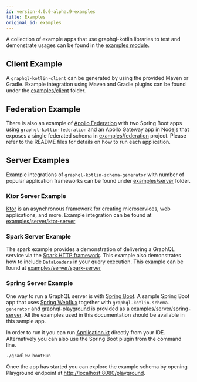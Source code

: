 ```yaml
---
id: version-4.0.0-alpha.9-examples
title: Examples
original_id: examples
---
```


A collection of example apps that use graphql-kotlin libraries to test and demonstrate usages can be found in the [examples module](https://github.com/ExpediaGroup/graphql-kotlin/tree/master/examples).

## Client Example

A `graphql-kotlin-client` can be generated by using the provided Maven or Gradle. Example integration using Maven and
Gradle plugins can be found under the [examples/client](https://github.com/ExpediaGroup/graphql-kotlin/tree/master/examples/client)
folder.

## Federation Example

There is also an example of [Apollo Federation](https://www.apollographql.com/docs/apollo-server/federation/introduction/)
with two Spring Boot apps using `graphql-kotlin-federation` and an Apollo Gateway app in Nodejs that exposes a single
federated schema in [examples/federation](https://github.com/ExpediaGroup/graphql-kotlin/tree/master/examples/federation)
project. Please refer to the README files for details on how to run each application.

## Server Examples

Example integrations of `graphql-kotlin-schema-generator` with number of popular application frameworks can be found under
[examples/server](https://github.com/ExpediaGroup/graphql-kotlin/tree/master/examples/server) folder.

### Ktor Server Example

[Ktor](http://ktor.io/) is an asynchronous framework for creating microservices, web applications, and more. Example
integration can be found at [examples/server/ktor-server](https://github.com/ExpediaGroup/graphql-kotlin/tree/master/examples/server/ktor-server)

### Spark Server Example

The spark example provides a demonstration of delivering a GraphQL service via the [Spark HTTP framework](http://sparkjava.com/).
This example also demonstrates how to include [`DataLoaders`](https://github.com/graphql-java/java-dataloader) in your query execution.
This example can be found at [examples/server/spark-server](https://github.com/ExpediaGroup/graphql-kotlin/tree/master/examples/server/spark-server)

### Spring Server Example

One way to run a GraphQL server is with [Spring Boot](https://github.com/spring-projects/spring-boot). A sample Spring
Boot app that uses [Spring
Webflux](https://docs.spring.io/spring/docs/current/spring-framework-reference/web-reactive.html) together with
`graphql-kotlin-schema-generator` and [graphql-playground](https://github.com/prisma/graphql-playground) is provided as
a [examples/server/spring-server](https://github.com/ExpediaGroup/graphql-kotlin/tree/master/examples/server/spring-server).
All the examples used in this documentation should be available in this sample app.

In order to run it you can run
[Application.kt](https://github.com/ExpediaGroup/graphql-kotlin/blob/master/examples/spring/src/main/kotlin/com/expediagroup/graphql/examples/Application.kt)
directly from your IDE. Alternatively you can also use the Spring Boot plugin from the command line.

```shell script
./gradlew bootRun
```

Once the app has started you can explore the example schema by opening Playground endpoint at
[http://localhost:8080/playground](http://localhost:8080/playground).

